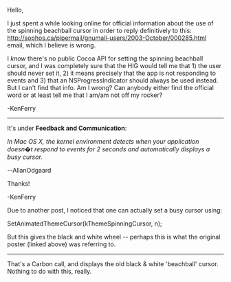 Hello,

I just spent a while looking online for official information about the use of the spinning beachball cursor in order to reply definitively to this: http://sophos.ca/pipermail/gnumail-users/2003-October/000285.html email, which I believe is wrong.

I *know* there's no public Cocoa API for setting the spinning beachball cursor, and I was completely sure that the HIG would tell me that 1) the user should never set it, 2) it means precisely that the app is not responding to events and 3) that an NSProgressIndicator should always be used instead.  But I can't find that info.  Am I wrong?  Can anybody either find the official word or at least tell me that I am/am not off my rocker?

-KenFerry

----

It's under **Feedback and Communication**:

*In Mac OS X, the kernel environment detects when your application doesn�t respond to events for 2 seconds and automatically displays a busy cursor.*

--AllanOdgaard

Thanks!

-KenFerry

Due to another post, I noticed that one can actually set a busy cursor using:
    
   SetAnimatedThemeCursor(kThemeSpinningCursor, n);

But this gives the black and white wheel -- perhaps this is what the original poster (linked above) was referring to.

----

That's a Carbon call, and displays the old black & white 'beachball' cursor. Nothing to do with this, really.
